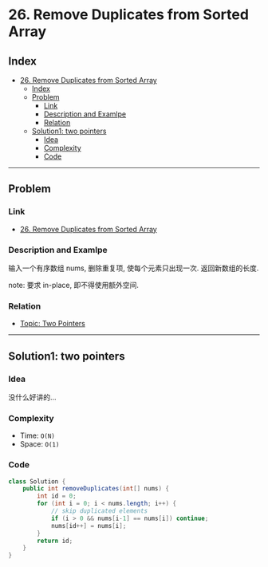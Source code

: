 # 26. Remove Duplicates from Sorted Array

## Index

- [26. Remove Duplicates from Sorted Array](#26-remove-duplicates-from-sorted-array)
  - [Index](#index)
  - [Problem](#problem)
    - [Link](#link)
    - [Description and Examlpe](#description-and-examlpe)
    - [Relation](#relation)
  - [Solution1: two pointers](#solution1-two-pointers)
    - [Idea](#idea)
    - [Complexity](#complexity)
    - [Code](#code)

----

## Problem

### Link

- [26. Remove Duplicates from Sorted Array][1]

### Description and Examlpe

输入一个有序数组 nums, 删除重复项, 使每个元素只出现一次. 返回新数组的长度.

note: 要求 in-place, 即不得使用额外空间.

### Relation

- [Topic: Two Pointers][2]

----

## Solution1: two pointers

### Idea

没什么好讲的...

### Complexity

- Time: `O(N)`
- Space: `O(1)`

### Code

```java
class Solution {
    public int removeDuplicates(int[] nums) {
        int id = 0;
        for (int i = 0; i < nums.length; i++) {
            // skip duplicated elements
            if (i > 0 && nums[i-1] == nums[i]) continue;
            nums[id++] = nums[i];
        }
        return id;
    }
}
```

[1]: https://leetcode.com/problems/remove-duplicates-from-sorted-array/
[2]: ../topics/two-pointers.md
